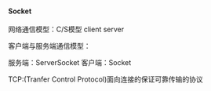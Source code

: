 #### Socket

网络通信模型：C/S模型 client server

客户端与服务端通信模型：

服务端：ServerSocket
客户端：Socket


TCP:(Tranfer Control Protocol)面向连接的保证可靠传输的协议
